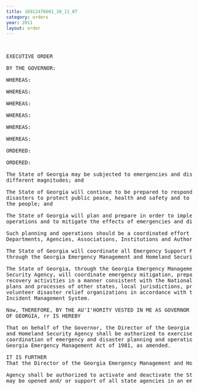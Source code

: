 ```yaml
---
title: 16912476601_10_11_07
category: orders
year: 2011
layout: order
---
```


<pre> 

EXECUTIVE ORDER

BY THE GOVERNOR:

WHEREAS:

WHEREAS:

WHEREAS:

WHEREAS:

WHEREAS:

WHEREAS:

ORDERED:

ORDERED:

The State of Georgia may be subjected to emergencies and disasters of all kinds and of
different magnitudes; and

The State of Georgia will continue to be prepared to respond during emergencies and
disasters to protect public peace, health and safety and to preserve lives and property of
the people; and

The State of Georgia will plan and prepare in order to implement efficient emergency
operations and to mitigate the effects of emergencies and disasters; and

Such planning and operations should be a coordinated effort of all State Boards,
Departments, Agencies, Associations, Institutions and Authorities; and

The State of Georgia will coordinate all Emergency Support Functions of state agencies
through the Georgia Emergency Management and Homeland Security Agency; and

The State of Georgia, through the Georgia Emergency Management and Homeland
Security Agency, will coordinate emergency mitigation, preparedness, response and
recovery activities in a manner consistent with the National Response Framework, the
plans and processes of other states, local jurisdictions, private sector agencies and
volunteer disaster relief organizations in accordance with the principles of the National
Incident Management System.

Now, THEREFORE, BY THE AU'I'HORITY VESTED IN ME AS GOVERNOR OF THE STATE
OF GEORGIA, rr IS HEREBY

That on behalf of the Governor, the Director of the Georgia Emergency Management
and Homeland Security Agency shall be authorized to exercise overall direction and
coordination of emergency and disaster planning and operations, as stated in the
Georgia Emergency Management Act of 1981, as amended.

IT IS FURTHER
That the Director of the Georgia Emergency Management and Homeland Security

Agency shall be authorized to activate and deactivate the State Operations Center that
may be opened and/ or support of all state agencies in an emergency or disaster.

</pre>
